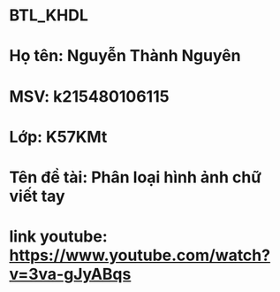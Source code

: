 # BTL_KHDL
# Họ tên: Nguyễn Thành Nguyên
# MSV: k215480106115
# Lớp: K57KMt
# Tên đề tài: Phân loại hình ảnh chữ viết tay
# link youtube: https://www.youtube.com/watch?v=3va-gJyABqs
